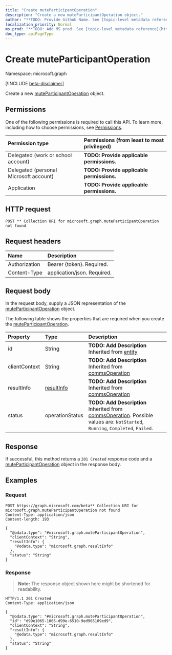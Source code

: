 ```yaml
---
title: "Create muteParticipantOperation"
description: "Create a new muteParticipantOperation object."
author: "**TODO: Provide Github Name. See [topic-level metadata reference](https://msgo.azurewebsites.net/add/document/guidelines/metadata.html#topic-level-metadata)**"
localization_priority: Normal
ms.prod: "**TODO: Add MS prod. See [topic-level metadata reference](https://msgo.azurewebsites.net/add/document/guidelines/metadata.html#topic-level-metadata)**"
doc_type: apiPageType
---
```


# Create muteParticipantOperation
Namespace: microsoft.graph

[!INCLUDE [beta-disclaimer](../../includes/beta-disclaimer.md)]

Create a new [muteParticipantOperation](../resources/muteparticipantoperation.md) object.

## Permissions
One of the following permissions is required to call this API. To learn more, including how to choose permissions, see [Permissions](/graph/permissions-reference).

|Permission type|Permissions (from least to most privileged)|
|:---|:---|
|Delegated (work or school account)|**TODO: Provide applicable permissions.**|
|Delegated (personal Microsoft account)|**TODO: Provide applicable permissions.**|
|Application|**TODO: Provide applicable permissions.**|

## HTTP request

<!-- {
  "blockType": "ignored"
}
-->
``` http
POST ** Collection URI for microsoft.graph.muteParticipantOperation not found
```

## Request headers
|Name|Description|
|:---|:---|
|Authorization|Bearer {token}. Required.|
|Content-Type|application/json. Required.|

## Request body
In the request body, supply a JSON representation of the [muteParticipantOperation](../resources/muteparticipantoperation.md) object.

The following table shows the properties that are required when you create the [muteParticipantOperation](../resources/muteparticipantoperation.md).

|Property|Type|Description|
|:---|:---|:---|
|id|String|**TODO: Add Description** Inherited from [entity](../resources/entity.md)|
|clientContext|String|**TODO: Add Description** Inherited from [commsOperation](../resources/commsoperation.md)|
|resultInfo|[resultInfo](../resources/resultinfo.md)|**TODO: Add Description** Inherited from [commsOperation](../resources/commsoperation.md)|
|status|operationStatus|**TODO: Add Description** Inherited from [commsOperation](../resources/commsoperation.md). Possible values are: `NotStarted`, `Running`, `Completed`, `Failed`.|



## Response

If successful, this method returns a `201 Created` response code and a [muteParticipantOperation](../resources/muteparticipantoperation.md) object in the response body.

## Examples

### Request
<!-- {
  "blockType": "request",
  "name": "create_muteparticipantoperation_from_"
}
-->
``` http
POST https://graph.microsoft.com/beta** Collection URI for microsoft.graph.muteParticipantOperation not found
Content-Type: application/json
Content-length: 193

{
  "@odata.type": "#microsoft.graph.muteParticipantOperation",
  "clientContext": "String",
  "resultInfo": {
    "@odata.type": "microsoft.graph.resultInfo"
  },
  "status": "String"
}
```


### Response
>**Note:** The response object shown here might be shortened for readability.
<!-- {
  "blockType": "response",
  "truncated": true,
  "@odata.type": "microsoft.graph.muteParticipantOperation"
}
-->
``` http
HTTP/1.1 201 Created
Content-Type: application/json

{
  "@odata.type": "#microsoft.graph.muteParticipantOperation",
  "id": "d99e1065-1065-d99e-6510-9ed965109ed9",
  "clientContext": "String",
  "resultInfo": {
    "@odata.type": "microsoft.graph.resultInfo"
  },
  "status": "String"
}
```

